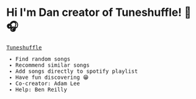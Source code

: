 <h1>Hi I'm Dan creator of Tuneshuffle! 🔀🎧</h1>

<samp>
<p><a href="https://www.tuneshuffle.com" target="_blank">Tuneshuffle</a></p>
<ul> 
  <li> Find random songs</li>
  <li> Recommend similar songs </li>
  <li> Add songs directly to spotify playlist </li>
  <li> Have fun discovering 😁 </li>
  <li> Co-creator: Adam Lee </li>
  <li> Help: Ben Reilly </li>
</ul>
</samp>
